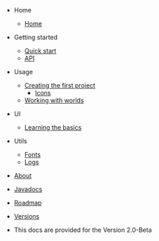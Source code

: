 <!-- docs/_sidebar.md -->

- Home
    - [Home](/)

- Getting started
    - [Quick start](ge/quickstart.md)
    - [API](ge/api.md)

- Usage
    - [Creating the first project](usage/first.md?id=creating-the-first-project)
        - [Icons](usage/first.md?id=display)
    - [Working with worlds](usage/world.md)

- UI
    - [Learning the basics](ui/NysvaUI.md)

- Utils
    - [Fonts](fonts.md)
    - [Logs](logs.md)

- [About](about.md)    
- [Javadocs](https://cadox8.github.io/krork/javadocs/index.html)
- [Roadmap](https://cadox8.github.io/krork/roadmap.html)
- [Versions](https://cadox8.github.io/krork/versions.html)
- This docs are provided for the Version 2.0-Beta
